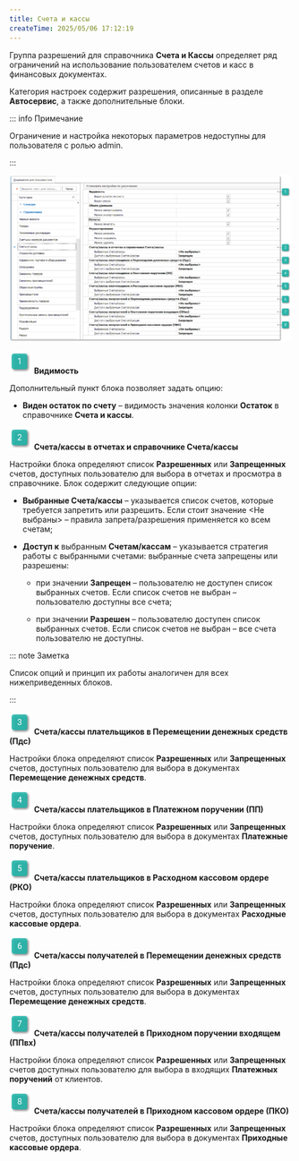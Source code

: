 ```yaml
---
title: Счета и кассы
createTime: 2025/05/06 17:12:19
---
```

Группа разрешений для справочника **Счета и Кассы** определяет ряд ограничений на использование пользователем счетов и касс в финансовых документах.

Категория настроек содержит разрешения, описанные в разделе **Автосервис**, а также дополнительные блоки.

::: info Примечание

Ограничение и настройка некоторых параметров недоступны для пользователя с ролью admin.

:::

![](../../../../../assets/specification/image281.png)

![](../../../../../assets/specification/image006.png) **Видимость**

Дополнительный пункт блока позволяет задать опцию:

- **Виден остаток по счету** – видимость значения колонки **Остаток** в справочнике **Счета и кассы**.

![](../../../../../assets/specification/image008.png) **Счета/кассы в отчетах и справочнике Счета/кассы**

Настройки блока определяют список **Разрешенных** или **Запрещенных** счетов, доступных пользователю для выбора в отчетах и просмотра в справочнике. Блок содержит следующие опции:

- **Выбранные Счета/кассы** – указывается список счетов, которые требуется запретить или разрешить. Если стоит значение <Не выбраны> – правила запрета/разрешения применяется ко всем счетам;

- **Доступ к** выбранным **Счетам/кассам** – указывается стратегия работы с выбранными счетами: выбранные счета запрещены или разрешены:

    - при значении **Запрещен** – пользователю не доступен список выбранных счетов. Если список счетов не выбран – пользователю доступны все счета;

    - при значении **Разрешен** – пользователю доступен список выбранных счетов. Если список счетов не выбран – все счета пользователю не доступны.

::: note Заметка

Список опций и принцип их работы аналогичен для всех нижеприведенных блоков.

:::

![](../../../../../assets/specification/image009.png) **Счета/кассы плательщиков в Перемещении денежных средств (Пдс)**

Настройки блока определяют список **Разрешенных** или **Запрещенных** счетов, доступных пользователю для выбора в документах **Перемещение денежных средств**.

![](../../../../../assets/specification/image010.png) **Счета/кассы плательщиков в Платежном поручении (ПП)**

Настройки блока определяют список **Разрешенных** или **Запрещенных** счетов, доступных пользователю для выбора в документах **Платежные поручение**.

![](../../../../../assets/specification/image011.png) **Счета/кассы плательщиков в Расходном кассовом ордере (РКО)** 

Настройки блока определяют список **Разрешенных** или **Запрещенных** счетов, доступных пользователю для выбора в документах **Расходные кассовые ордера**.

![](../../../../../assets/specification/image012.png) **Счета/кассы получателей в Перемещении денежных средств (Пдс)**

Настройки блока определяют список **Разрешенных** или **Запрещенных** счетов, доступных пользователю для выбора в документах **Перемещение денежных средств**.

![](../../../../../assets/specification/image013.png) **Счета/кассы получателей в Приходном поручении входящем (ППвх)** 

Настройки блока определяют список **Разрешенных** или **Запрещенных** счетов доступных пользователю для выбора в входящих **Платежных поручений** от клиентов.

![](../../../../../assets/specification/image014.png) **Счета/кассы получателей в Приходном кассовом ордере (ПКО)** 

Настройки блока определяют список **Разрешенных** или **Запрещенных** счетов, доступных пользователю для выбора в документах **Приходные кассовые ордера**.

